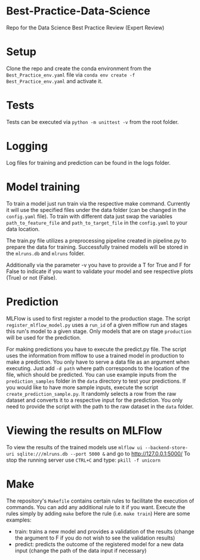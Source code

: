 # Best-Practice-Data-Science
Repo for the Data Science Best Practice Review (Expert Review)

# Setup
Clone the repo and create the conda environment from the `Best_Practice_env.yaml` file via `conda env create -f Best_Practice_env.yaml` and activate it.

# Tests
Tests can be executed via `python -m unittest -v` from the root folder.

# Logging
Log files for training and prediction can be found in the logs folder.

# Model training
To train a model just run train via the respective make command. Currently it will use the specified files under the data folder (can be changed in the `config.yaml` file). To train with different data just swap the variables `path_to_feature_file` and `path_to_target_file` in the `config.yaml` to your data location.

The train.py file utilizes a preprocessing pipeline created in pipeline.py to prepare the data for training. Successfully trained models will be stored in the `mlruns.db` and `mlruns` folder. 

Additionally via the parameter -v you have to provide a T for True and F for False to indicate if you want to validate your model and see respective plots (True) or not (False).

# Prediction
MLFlow is used to first register a model to the production stage. The script `register_mlflow_model.py` uses a `run_id` of a given mlflow run and stages this run's model to a given stage. Only models that are on stage `production` will be used for the prediction.

For making predictions you have to execute the predict.py file. The script uses the information from mlflow to use a trained model in production to make a prediction. You only have to serve a data file as an argument when executing. Just add `-d path` where path corresponds to the location of the file, which should be predicted. You can use example inputs from the `prediction_samples` folder in the `data` directory to test your predictions. If you would like to have more sample inputs, execute the script `create_prediction_sample.py`. It randomly selects a row from the raw dataset and converts it to a respective input for the prediction. You only need to provide the script with the path to the raw dataset in the `data` folder.

# Viewing the results on MLFlow
To view the results of the trained models use `mlflow ui --backend-store-uri sqlite:///mlruns.db --port 5000 &` and go to http://127.0.0.1:5000/
To stop the running server use `CTRL+C` and type: `pkill -f unicorn`

# Make
The repository's `Makefile` contains certain rules to facilitate the execution of commands. You can add any additional rule to it if you want. Execute the rules simply by adding `make` before the rule (i.e. `make train`) Here are some examples:
- train: trains a new model and provides a validation of the results (change the argument to F if you do not wish to see the validation results)
- predict: predicts the outcome of the registered model for a new data input (change the path of the data input if necessary)
